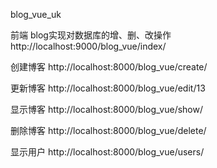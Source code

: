 blog_vue_uk <br>

前端 blog实现对数据库的增、删、改操作<br>
 http://localhost:9000/blog_vue/index/<br>

创建博客 http://localhost:8000/blog_vue/create/<br>

更新博客 http://localhost:8000/blog_vue/edit/13<br>

显示博客 http://localhost:8000/blog_vue/show/<br>

删除博客 http://localhost:8000/blog_vue/delete/<br>

显示用户 http://localhost:8000/blog_vue/users/<br>



